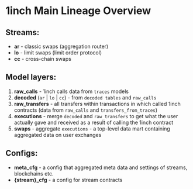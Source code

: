 # 1inch Main Lineage Overview

## Streams:
- **ar** - classic swaps (aggregation router)
- **lo** - limit swaps (limit order protocol)
- **cc** - cross-chain swaps

## Model layers:
1. **raw_calls** - 1inch calls data from `traces` models
2. **decoded** (`ar` | `lo` | `cc`) -  from `decoded tables` and `raw_calls`
3. **raw_transfers** - all transfers within transactions in which called 1inch contracts (data from `raw_calls` and `transfers_from_traces`)
4. **executions** - merge `decoded` and `raw_transfers` to get what the user actually gave and received as a result of calling the 1inch contract
5. **swaps** - aggregate `executions` - a top-level data mart containing aggregated data on user exchanges

## Configs:
- **meta_cfg** - a config that aggregated meta data and settings of streams, blockchains etc.
- **{stream}_cfg** - a config for stream contracts